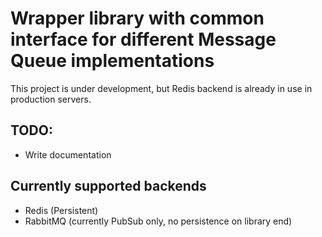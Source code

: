 # Wrapper library with common interface for different Message Queue implementations

This project is under development, but Redis backend is already in use in production servers.

## TODO:

* Write documentation

## Currently supported backends

* Redis (Persistent)
* RabbitMQ (currently PubSub only, no persistence on library end)

